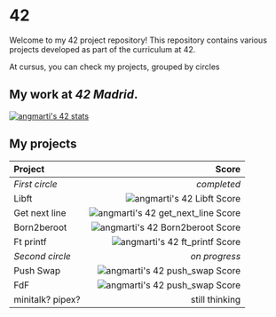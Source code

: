 # 42
Welcome to my 42 project repository! This repository contains various projects developed as part of the curriculum at 42.

At cursus, you can check my projects, grouped by circles

## My work at ***42 Madrid***.

[![angmarti's 42 stats](https://badge42.vercel.app/api/v2/cl5nvqyx2001109jk9d48eq0s/stats?cursusId=21&coalitionId=65)](https://profile.intra.42.fr/users/angmarti)

## My projects
| Project     | Score         |
| :---        |          ---: |
| *First circle* | *completed* |
|  Libft   | ![angmarti's 42 Libft Score](https://badge42.vercel.app/api/v2/cl5nvqyx2001109jk9d48eq0s/project/2640062) |
|  Get next line   | ![angmarti's 42 get_next_line Score](https://badge42.vercel.app/api/v2/cl5nvqyx2001109jk9d48eq0s/project/2670153) |
|  Born2beroot   | ![angmarti's 42 Born2beroot Score](https://badge42.vercel.app/api/v2/cl5nvqyx2001109jk9d48eq0s/project/2767257) |
|  Ft printf   | ![angmarti's 42 ft_printf Score](https://badge42.vercel.app/api/v2/cl5nvqyx2001109jk9d48eq0s/project/2732968) |
| *Second circle* | *on progress* |
|  Push Swap   | ![angmarti's 42 push_swap Score](https://badge42.vercel.app/api/v2/cl5nvqyx2001109jk9d48eq0s/project/2854555) |
|  FdF   | ![angmarti's 42 push_swap Score](https://badge42.vercel.app/api/v2/cl5nvqyx2001109jk9d48eq0s/project/2881283) |
|  minitalk? pipex?   | still thinking |